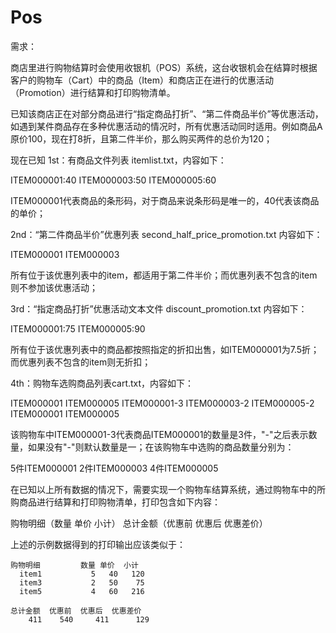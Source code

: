 Pos
===
需求：

商店里进行购物结算时会使用收银机（POS）系统，这台收银机会在结算时根据客户的购物车（Cart）中的商品（Item）和商店正在进行的优惠活动（Promotion）进行结算和打印购物清单。

已知该商店正在对部分商品进行“指定商品打折”、“第二件商品半价”等优惠活动，如遇到某件商品存在多种优惠活动的情况时，所有优惠活动同时适用。例如商品A原价100，现在打8折，且第二件半价，那么购买两件的总价为120；

现在已知
1st：有商品文件列表  itemlist.txt，内容如下：

ITEM000001:40
ITEM000003:50
ITEM000005:60

ITEM000001代表商品的条形码，对于商品来说条形码是唯一的，40代表该商品的单价；

2nd：“第二件商品半价”优惠列表 second_half_price_promotion.txt 内容如下：

ITEM000001
ITEM000003

所有位于该优惠列表中的item，都适用于第二件半价；而优惠列表不包含的item则不参加该优惠活动；

3rd：“指定商品打折”优惠活动文本文件 discount_promotion.txt 内容如下：

ITEM000001:75
ITEM000005:90

所有位于该优惠列表中的商品都按照指定的折扣出售，如ITEM000001为7.5折；而优惠列表不包含的item则无折扣；

4th：购物车选购商品列表cart.txt，内容如下：

ITEM000001
ITEM000005
ITEM000001-3
ITEM000003-2
ITEM000005-2
ITEM000001
ITEM000005

该购物车中ITEM000001-3代表商品ITEM000001的数量是3件，"-"之后表示数量，如果没有"-"则默认数量是一；在该购物车中选购的商品数量分别为：

5件ITEM000001
2件ITEM000003
4件ITEM000005

在已知以上所有数据的情况下，需要实现一个购物车结算系统，通过购物车中的所购商品进行结算和打印购物清单，打印包含如下内容：

购物明细（数量  单价  小计）
总计金额（优惠前  优惠后  优惠差价）

上述的示例数据得到的打印输出应该类似于：

    购物明细         数量 单价  小计
      item1           5   40   120
      item3           2   50    75
      item5           4   60   216

    总计金额  优惠前  优惠后  优惠差价
        411    540     411      129
